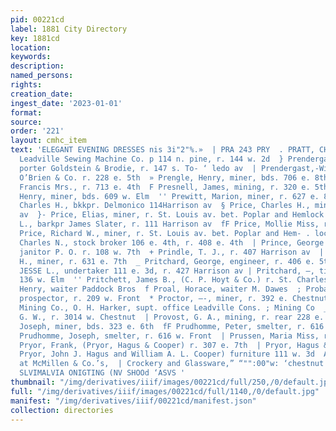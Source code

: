 ```yaml
---
pid: 00221cd
label: 1881 City Directory
key: 1881cd
location: 
keywords: 
description: 
named_persons: 
rights: 
creation_date: 
ingest_date: '2023-01-01'
format: 
source: 
order: '221'
layout: cmhc_item
text: 'ELEGANT EVENING DRESSES nis 3i"2"%.»  | PRA 243 PRY  . PRATT, CHARLES E., manager
  Leadville Sewing Machine Co. p 114 n. pine, r. 144 w. 2d  } Prendergast, John J.,
  porter Goldstein & Brodie, r. 147 s. To- ‘ ledo av  | Prendergast,-William, tailor
  O’Brien & Co. r. 228 e. 5th  » Prengle, Henry, miner, bds. 706 e. 8th  '' Presby,
  Francis Mrs., r. 713 e. 4th  F Presnell, James, mining, r. 320 e. 5th  : Prevo,
  Henry, miner, bds. 609 w. Elm  '' Prewitt, Marion, miner, r. 627 e. 8th  » Price,
  Charles H., bkkpr. Delmonico 114Harrison av  § Price, Charles H., mining, Harrison
  av  }- Price, Elias, miner, r. St. Louis av. bet. Poplar and Hemlock  : Price, James
  L., barkpr James Slater, r. 111 Harrison av  fF Price, Mollie Miss, r. 135 w. 5th  |
  Price, Richard W., miner, r. St. Louis av. bet. Poplar and Hem- . lock  . Priddy,
  Charles N., stock broker 106 e. 4th, r. 408 e. 4th  | Prince, George W., (col’d)
  janitor P. O. r. 108 w. 7th  + Prindle, T. J., r. 407 Harrison av  | Prist, William
  H., miner, r. 631 e. 7th  _ Pritchard, George, engineer, r. 406 e. 5th  » PRITCHARD,
  JESSE L., undertaker 111 e. 3d, r. 427 Harrison av | Pritchard, —, tinner, bds.
  136 w. Elm  '' Pritchett, James B., (C. P. Hoyt & Co.) r. St. Charles, Mo-  . Prizer,
  Henry, waiter Paddock Bros  f Proal, Horace, waiter M. Dawes  ; Probasco, Frank,
  prospector, r. 209 w. Front  * Proctor, —-, miner, r. 392 e. Chestnut  + Prospect
  Mining Co., O. H. Harker, supt. office Leadville Cons. ; Mining Co  _ Provience,
  G. W., r. 3014 w. Chestnut  | Provost, G. A., mining, r. rear 228 e. 10th  | Provost,
  Joseph, miner, bds. 323 e. 6th  fF Prudhomme, Peter, smelter, r. 616 w. Front  |
  Prudhomme, Joseph, smelter, r. 616 w. Front  | Prussen, Maria Miss, r. 620 e. 5th  |
  Pryor, Frank, (Pryor, Hagus & Cooper) r. 307 e. 7th  | Pryor, Hagus & Cooper, (Frank
  Pryor, John J. Hagus and William A. L. Cooper) furniture 111 w. 3d  A Full Line
  at McMillen & Co.’s,  | Crockery and Glassware,” “"":00"w: ‘chestnut st  WGA? SAVIIMWY
  SLVIMALVIA ONIGTING (NV SHOOd ‘ASVS '
thumbnail: "/img/derivatives/iiif/images/00221cd/full/250,/0/default.jpg"
full: "/img/derivatives/iiif/images/00221cd/full/1140,/0/default.jpg"
manifest: "/img/derivatives/iiif/00221cd/manifest.json"
collection: directories
---
```

